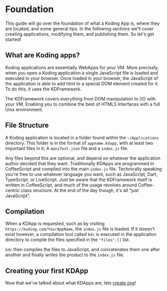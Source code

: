 
# Foundation

This guide will go over the foundation of what a Koding App is, where they are
located, and some general tips. In the following sections we'll cover creating
applications, modifying them, and publishing them. So let's get started!

## What are Koding apps?

Koding applications are essentially WebApps for your VM. More precisely, when
you open a Koding application a single JavaScript file is loaded and executed in
your browser. Once loaded in your browser, the JavaScript of the application is
able to add html to a special DOM element created for it. To do this, it uses
the KDFramework.

The KDFramework covers everything from DOM manipulation to I/O with your VM.
Enabling you to combine the best of HTML5 Interfaces with a full Unix
environment.

## File Structure

A Koding application is located in a folder found within the `~/Applications` 
directory. This folder is in the format of `appname.kdapp`, with at least two 
important files in it; A `manifest.json` file and a `index.js` file.

Any files beyond this are optional, and depend on whatever the application
author decided that they want. Traditionally KDApps are programmed in
CoffeeScript and compiled into the main `index.js` file. Technically speaking
you're free to use whatever language you want, such as JavaScript, Dart,
TypeScript, or LiveScript. Just be aware that the KDFramework itself is written
in CoffeeScript, and much of the usage revolves around Coffee-centric class
structure. At the end of the day though, it's all "just JavaScript".

## Compilation

When a KDApp is requested, such as by visiting 
`https://koding.com/YourAppName`, the `index.js` file is loaded. If it doesn't 
exist however, a compilation tool called `kdc` is executed in the application 
directory to compile the files specified in the `"files":[]` list.

`kdc` then compiles the files to JavaScript, and concatenates them one after
another and finally writes the product to the `index.js` file.

## Creating your first KDApp

Now that we've talked about what KDApps are, lets [create one][1]!


[1]: ./02-hello.md
